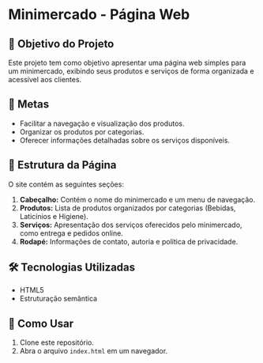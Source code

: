 # Minimercado - Página Web

## 📌 Objetivo do Projeto
Este projeto tem como objetivo apresentar uma página web simples para um minimercado, exibindo seus produtos e serviços de forma organizada e acessível aos clientes.

## 🎯 Metas
- Facilitar a navegação e visualização dos produtos.
- Organizar os produtos por categorias.
- Oferecer informações detalhadas sobre os serviços disponíveis.

## 📄 Estrutura da Página
O site contém as seguintes seções:

1. **Cabeçalho:** Contém o nome do minimercado e um menu de navegação.
2. **Produtos:** Lista de produtos organizados por categorias (Bebidas, Laticínios e Higiene).
3. **Serviços:** Apresentação dos serviços oferecidos pelo minimercado, como entrega e pedidos online.
4. **Rodapé:** Informações de contato, autoria e política de privacidade.

## 🛠️ Tecnologias Utilizadas
- HTML5
- Estruturação semântica

## 🚀 Como Usar
1. Clone este repositório.
2. Abra o arquivo `index.html` em um navegador.

